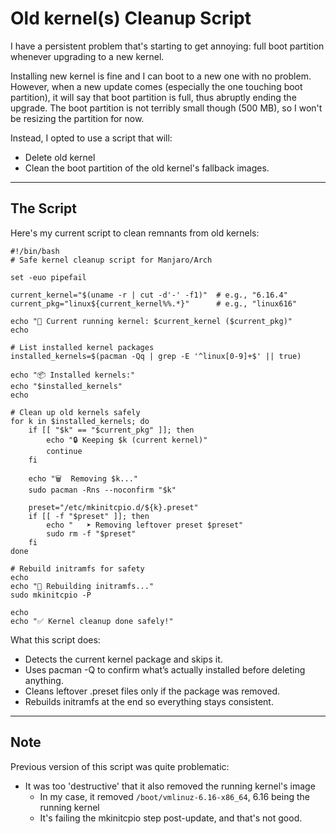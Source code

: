 # Old kernel(s) Cleanup Script
I have a persistent problem that's starting to get annoying: full boot partition whenever upgrading to a new kernel.

Installing new kernel is fine and I can boot to a new one with no problem. However, when a new update comes (especially the one touching boot partition), it will say that boot partition is full, thus abruptly ending the upgrade. The boot partition is not terribly small though (500 MB), so I won't be resizing the partition for now.

Instead, I opted to use a script that will:
- Delete old kernel
- Clean the boot partition of the old kernel's fallback images.

---

## The Script

Here's my current script to clean remnants from old kernels:
```  
#!/bin/bash
# Safe kernel cleanup script for Manjaro/Arch

set -euo pipefail

current_kernel="$(uname -r | cut -d'-' -f1)"  # e.g., "6.16.4"
current_pkg="linux${current_kernel%%.*}"      # e.g., "linux616"

echo "🧠 Current running kernel: $current_kernel ($current_pkg)"
echo

# List installed kernel packages
installed_kernels=$(pacman -Qq | grep -E '^linux[0-9]+$' || true)

echo "📦 Installed kernels:"
echo "$installed_kernels"
echo

# Clean up old kernels safely
for k in $installed_kernels; do
    if [[ "$k" == "$current_pkg" ]]; then
        echo "🔒 Keeping $k (current kernel)"
        continue
    fi

    echo "🗑️  Removing $k..."
    sudo pacman -Rns --noconfirm "$k"

    preset="/etc/mkinitcpio.d/${k}.preset"
    if [[ -f "$preset" ]]; then
        echo "   ➤ Removing leftover preset $preset"
        sudo rm -f "$preset"
    fi
done

# Rebuild initramfs for safety
echo
echo "🔧 Rebuilding initramfs..."
sudo mkinitcpio -P

echo
echo "✅ Kernel cleanup done safely!"

```
What this script does:
- Detects the current kernel package and skips it.
- Uses pacman -Q to confirm what’s actually installed before deleting anything.
- Cleans leftover .preset files only if the package was removed.
- Rebuilds initramfs at the end so everything stays consistent.

---

## Note
Previous version of this script was quite problematic: 
- It was too 'destructive' that it also removed the running kernel's image
	+ In my case, it removed `/boot/vmlinuz-6.16-x86_64`, 6.16 being the running kernel
	+ It's failing the mkinitcpio step post-update, and that's not good.